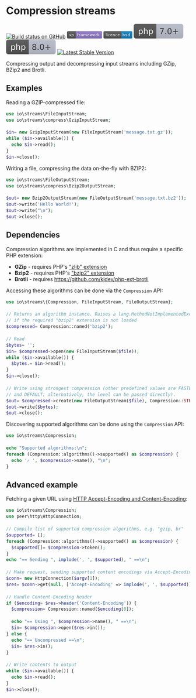 Compression streams
===================

[![Build status on GitHub](https://github.com/xp-forge/compression/workflows/Tests/badge.svg)](https://github.com/xp-forge/compression/actions)
[![XP Framework Module](https://raw.githubusercontent.com/xp-framework/web/master/static/xp-framework-badge.png)](https://github.com/xp-framework/core)
[![BSD Licence](https://raw.githubusercontent.com/xp-framework/web/master/static/licence-bsd.png)](https://github.com/xp-framework/core/blob/master/LICENCE.md)
[![Requires PHP 7.0+](https://raw.githubusercontent.com/xp-framework/web/master/static/php-7_0plus.svg)](http://php.net/)
[![Supports PHP 8.0+](https://raw.githubusercontent.com/xp-framework/web/master/static/php-8_0plus.svg)](http://php.net/)
[![Latest Stable Version](https://poser.pugx.org/xp-forge/compression/version.png)](https://packagist.org/packages/xp-forge/compression)

Compressing output and decompressing input streams including GZip, BZip2 and Brotli.

Examples
--------
Reading a GZIP-compressed file:

```php
use io\streams\FileInputStream;
use io\streams\compress\GzipInputStream;

$in= new GzipInputStream(new FileInputStream('message.txt.gz'));
while ($in->available()) {
  echo $in->read();
}
$in->close();
```

Writing a file, compressing the data on-the-fly with BZIP2:

```php
use io\streams\FileOutputStream;
use io\streams\compress\Bzip2OutputStream;

$out= new Bzip2OutputStream(new FileOutputStream('message.txt.bz2'));
$out->write('Hello World!');
$out->write("\n");
$out->close();
```

Dependencies
------------
Compression algorithms are implemented in C and thus require a specific PHP extension:

* **GZip** - requires PHP's ["zlib" extension](https://www.php.net/zlib)
* **Bzip2** - requires PHP's ["bzip2" extension](https://www.php.net/bzip2)
* **Brotli** - requires https://github.com/kjdev/php-ext-brotli

Accessing these algorithms can be done via the `Compression` API:

```php
use io\streams\{Compression, FileInputStream, FileOutputStream};

// Returns an algorithm instance. Raises a lang.MethodNotImplementedException
// if the required "bzip2" extension is not loaded
$compressed= Compression::named('bzip2');

// Read
$bytes= '';
$in= $compressed->open(new FileInputStream($file));
while ($in->available()) {
  $bytes.= $in->read();
}
$in->close();

// Write using strongest compression (other predefined values are FASTEST
// and DEFAULT; alternatively, the level can be passed directly).
$out= $compressed->create(new FileOutputStream($file), Compression::STRONGEST);
$out->write($bytes);
$out->close();
```

Discovering supported algorithms can be done using the `Compression` API:

```php
use io\streams\Compression;

echo "Supported algorithms:\n";
foreach (Compression::algorithms()->supported() as $compression) {
  echo '✓ ', $compression->name(), "\n";
}
```

Advanced example
----------------
Fetching a given URL using [HTTP Accept-Encoding and Content-Encoding](https://developer.mozilla.org/en-US/docs/Web/HTTP/Headers/Content-Encoding):

```php
use io\streams\Compression;
use peer\http\HttpConnection;

// Compile list of supported compression algorithms, e.g. "gzip, br"
$supported= [];
foreach (Compression::algorithms()->supported() as $compression) {
  $supported[]= $compression->token();
}
echo "== Sending ", implode(', ', $supported), " ==\n";

// Make request, sending supported content encodings via Accept-Encoding
$conn= new HttpConnection($argv[1]);
$res= $conn->get(null, ['Accept-Encoding' => implode(', ', $supported)]);

// Handle Content-Encoding header
if ($encoding= $res->header('Content-Encoding')) {
  $compression= Compression::named($encoding[0]);

  echo "== Using ", $compression->name(), " ==\n";
  $in= $compression->open($res->in());
} else {
  echo "== Uncompressed ==\n";
  $in= $res->in();
}

// Write contents to output
while ($in->available()) {
  echo $in->read();
}
$in->close();
```
